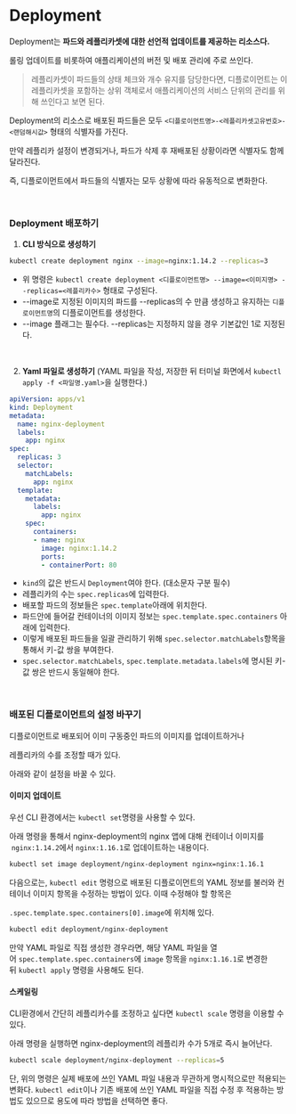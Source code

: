 # Deployment

Deployment는 **파드와 레플리카셋에 대한 선언적 업데이트를 제공하는 리소스다.**

롤링 업데이트를 비롯하여 애플리케이션의 버전 및 배포 관리에 주로 쓰인다.

> 레플리카셋이 파드들의 상태 체크와 개수 유지를 담당한다면, 디플로이먼트는 이 레플리카셋을 포함하는 상위 객체로서 애플리케이션의 서비스 단위의 관리를 위해 쓰인다고 보면 된다.

Deployment의 리소스로 배포된 파드들은 모두 `<디플로이먼트명>-<레플리카셋고유번호>-<랜덤해시값>` 형태의 식별자를 가진다.

만약 레플리카 설정이 변경되거나, 파드가 삭제 후 재배포된 상황이라면 식별자도 함께 달라진다.

즉, 디플로이먼트에서 파드들의 식별자는 모두 상황에 따라 유동적으로 변화한다.

<br>

### Deployment 배포하기

1. **CLI 방식으로 생성하기**
```bash
kubectl create deployment nginx --image=nginx:1.14.2 --replicas=3
```

- 위 명령은 `kubectl create deployment <디플로이먼트명> --image=<이미지명> --replicas=<레플리카수>` 형태로 구성된다.
- --image로 지정된 이미지의 파드를 --replicas의 수 만큼 생성하고 유지하는 `디플로이먼트명`의 디플로이먼트를 생성한다.
- --image 플래그는 필수다. --replicas는 지정하지 않을 경우 기본값인 1로 지정된다.

<br>

2. **Yaml 파일로 생성하기** (YAML 파일을 작성, 저장한 뒤 터미널 화면에서 `kubectl apply -f <파일명.yaml>`을 실행한다.)
```yaml
apiVersion: apps/v1
kind: Deployment
metadata:
  name: nginx-deployment
  labels:
    app: nginx
spec:
  replicas: 3
  selector:
    matchLabels:
      app: nginx
  template:
    metadata:
      labels:
        app: nginx
    spec:
      containers:
      - name: nginx
        image: nginx:1.14.2
        ports:
        - containerPort: 80
```

- `kind`의 값은 반드시 `Deployment`여야 한다. (대소문자 구분 필수)
- 레플리카의 수는 `spec.replicas`에 입력한다.
- 배포할 파드의 정보들은 `spec.template`아래에 위치한다.
- 파드안에 들어갈 컨테이너의 이미지 정보는 `spec.template.spec.containers` 아래에 입력한다.
- 이렇게 배포된 파드들을 일괄 관리하기 위해 `spec.selector.matchLabels`항목을 통해서 키-값 쌍을 부여한다.
- `spec.selector.matchLabels`, `spec.template.metadata.labels`에 명시된 키-값 쌍은 반드시 동일해야 한다.

<br>

### 배포된 디플로이먼트의 설정 바꾸기

디플로이먼트로 배포되어 이미 구동중인 파드의 이미지를 업데이트하거나

레플리카의 수를 조정할 때가 있다.

아래와 같이 설정을 바꿀 수 있다.

#### 이미지 업데이트

우선 CLI 환경에서는 `kubectl set`명령을 사용할 수 있다.

아래 명령을 통해서 nginx-deployment의 nginx 앱에 대해 컨테이너 이미지를  `nginx:1.14.2`에서 `nginx:1.16.1`로 업데이트하는 내용이다.

```bash
kubectl set image deployment/nginx-deployment nginx=nginx:1.16.1
```

다음으로는, `kubectl edit` 명령으로 배포된 디플로이먼트의 YAML 정보를 불러와 컨테이너 이미지 항목을 수정하는 방법이 있다. 이때 수정해야 할 항목은

`.spec.template.spec.containers[0].image`에 위치해 있다.

```bash
kubectl edit deployment/nginx-deployment
```

만약 YAML 파일로 직접 생성한 경우라면, 해당 YAML 파일을 열어 `spec.template.spec.containers`에 `image` 항목을 `nginx:1.16.1`로 변경한 뒤 `kubectl apply` 명령을 사용해도 된다.


#### 스케일링

CLI환경에서 간단히 레플리카수를 조정하고 싶다면 `kubectl scale` 명령을 이용할 수 있다.

아래 명령을 실행하면 nginx-deployment의 레플리카 수가 5개로 즉시 늘어난다.

```bash
kubectl scale deployment/nginx-deployment --replicas=5
```

단, 위의 명령은 실제 배포에 쓰인 YAML 파일 내용과 무관하게 명시적으로만 적용되는 변화다. `kubectl edit`이나 기존 배포에 쓰인 YAML 파일을 직접 수정 후 적용하는 방법도 있으므로 용도에 따라 방법을 선택하면 좋다.


